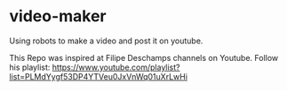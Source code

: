 # video-maker
Using robots to make a video and post it on youtube.

This Repo was inspired at Filipe Deschamps channels on Youtube.
Follow his playlist:
https://www.youtube.com/playlist?list=PLMdYygf53DP4YTVeu0JxVnWq01uXrLwHi

